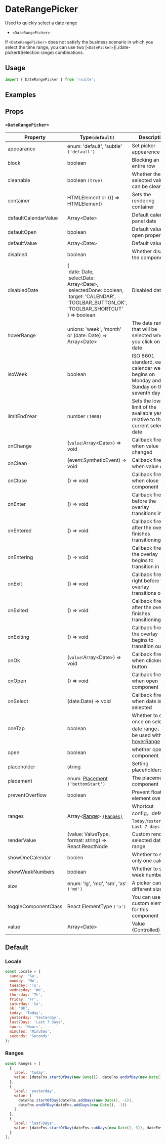 # DateRangePicker

Used to quickly select a date range

- `<DateRangePicker>`

If `<DateRangePicker>` does not satisfy the business scenario in which you select the time range, you can use two [`<DatePicker>`](./date-picker#Selection range) combinations.

## Usage

```js
import { DateRangePicker } from 'rsuite';
```

## Examples

<!--{demo}-->

## Props

### `<DateRangePicker>`

| Property             | Type`(default)`                                                                                                                                                                            | Description                                                                             |
| -------------------- | ------------------------------------------------------------------------------------------------------------------------------------------------------------------------------------------ | --------------------------------------------------------------------------------------- |
| appearance           | enum: 'default', 'subtle' `('default')`                                                                                                                                                    | Set picker appearence                                                                   |
| block                | boolean                                                                                                                                                                                    | Blocking an entire row                                                                  |
| cleanable            | boolean `(true)`                                                                                                                                                                           | Whether the selected value can be cleared                                               |
| container            | HTMLElement or (() => HTMLElement)                                                                                                                                                         | Sets the rendering container                                                            |
| defaultCalendarValue | Array&lt;Date&gt;                                                                                                                                                                          | Default calendar panel date                                                             |
| defaultOpen          | boolean                                                                                                                                                                                    | Default value of open property                                                          |
| defaultValue         | Array&lt;Date&gt;                                                                                                                                                                          | Default value                                                                           |
| disabled             | boolean                                                                                                                                                                                    | Whether disabled the component                                                          |
| disabledDate         | (<br/>&nbsp;date: Date,<br/>&nbsp;selectDate: Array&lt;Date&gt;,<br/>&nbsp;selectedDone: boolean, <br/>&nbsp;target: 'CALENDAR', 'TOOLBAR_BUTTON_OK', 'TOOLBAR_SHORTCUT' <br/>) => boolean | Disabled data                                                                           |
| hoverRange           | unions: 'week', 'month' or (date: Date) => Array&lt;Date&gt;                                                                                                                               | The date range that will be selected when you click on the date                         |
| isoWeek              | boolean                                                                                                                                                                                    | ISO 8601 standard, each calendar week begins on Monday and Sunday on the seventh day    |
| limitEndYear         | number `(1000)`                                                                                                                                                                            | Sets the lower limit of the available year relative to the current selection date       |
| onChange             | (`value`:Array&lt;Date&gt;) => void                                                                                                                                                        | Callback fired when value changed                                                       |
| onClean              | (event:SyntheticEvent) => void                                                                                                                                                             | Callback fired when value clean                                                         |
| onClose              | () => void                                                                                                                                                                                 | Callback fired when close component                                                     |
| onEnter              | () => void                                                                                                                                                                                 | Callback fired before the overlay transitions in                                        |
| onEntered            | () => void                                                                                                                                                                                 | Callback fired after the overlay finishes transitioning in                              |
| onEntering           | () => void                                                                                                                                                                                 | Callback fired as the overlay begins to transition in                                   |
| onExit               | () => void                                                                                                                                                                                 | Callback fired right before the overlay transitions out                                 |
| onExited             | () => void                                                                                                                                                                                 | Callback fired after the overlay finishes transitioning out                             |
| onExiting            | () => void                                                                                                                                                                                 | Callback fired as the overlay begins to transition out                                  |
| onOk                 | (`value`:Array&lt;Date&gt;) => void                                                                                                                                                        | Callback fired when clicked OK button                                                   |
| onOpen               | () => void                                                                                                                                                                                 | Callback fired when open component                                                      |
| onSelect             | (date:Date) => void                                                                                                                                                                        | Callback fired when date is selected                                                    |
| oneTap               | boolean                                                                                                                                                                                    | Whether to click once on selected date range，Can be used with [hoverRange](#clickmode) |
| open                 | boolean                                                                                                                                                                                    | whether open the component                                                              |
| placeholder          | string                                                                                                                                                                                     | Setting placeholders                                                                    |
| placement            | enum: [Placement](#types) `('bottomStart')`                                                                                                                                                | The placement of component                                                              |
| preventOverflow      | boolean                                                                                                                                                                                    | Prevent floating element overflow                                                       |
| ranges               | Array<[Range](#types)> [`(Ranges)`](#Ranges)                                                                                                                                               | Whortcut config，defeult: `Today`,`Yesterday`，`Last 7 days`                            |
| renderValue          | (value: ValueType, format: string) => React.ReactNode                                                                                                                                      | Custom render selected date range                                                       |
| showOneCalendar      | boolen                                                                                                                                                                                     | Whether to show only one calendar                                                       |
| showWeekNumbers      | boolean                                                                                                                                                                                    | Whether to show week numbers                                                            |
| size                 | enum: 'lg', 'md', 'sm', 'xs' `('md')`                                                                                                                                                      | A picker can have different sizes                                                       |
| toggleComponentClass | React.ElementType `('a')`                                                                                                                                                                  | You can use a custom element for this component                                         |
| value                | Array&lt;Date&gt;                                                                                                                                                                          | Value (Controlled)                                                                      |

## Default

### Locale

```js
const Locale = {
  sunday: 'Su',
  monday: 'Mo',
  tuesday: 'Tu',
  wednesday: 'We',
  thursday: 'Th',
  friday: 'Fr',
  saturday: 'Sa',
  ok: 'OK',
  today: 'Today',
  yesterday: 'Yesterday',
  last7Days: 'Last 7 Days',
  hours: 'Hours',
  minutes: 'Minutes',
  seconds: 'Seconds'
};
```

### Ranges

```js
const Ranges = [
  {
    label: 'today',
    value: [dateFns.startOfDay(new Date()), dateFns.endOfDay(new Date())]
  },
  {
    label: 'yesterday',
    value: [
      dateFns.startOfDay(dateFns.addDays(new Date(), -1)),
      dateFns.endOfDay(dateFns.addDays(new Date(), -1))
    ]
  },
  {
    label: 'last7Days',
    value: [dateFns.startOfDay(dateFns.subDays(new Date(), 6)), dateFns.endOfDay(new Date())]
  }
];
```
